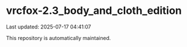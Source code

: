 # vrcfox-2.3_body_and_cloth_edition

Last updated: 2025-07-17 04:41:07

This repository is automatically maintained.
